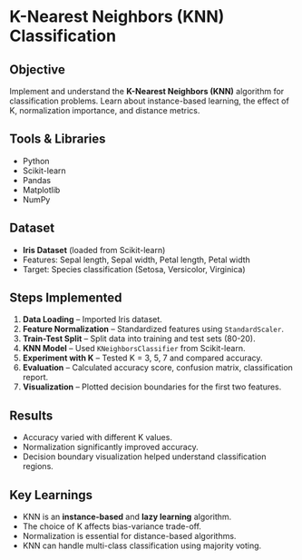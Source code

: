# K-Nearest Neighbors (KNN) Classification  

## Objective  
Implement and understand the **K-Nearest Neighbors (KNN)** algorithm for classification problems. Learn about instance-based learning, the effect of K, normalization importance, and distance metrics.


## Tools & Libraries  
- Python  
- Scikit-learn  
- Pandas  
- Matplotlib  
- NumPy  


## Dataset  
- **Iris Dataset** (loaded from Scikit-learn)  
- Features: Sepal length, Sepal width, Petal length, Petal width  
- Target: Species classification (Setosa, Versicolor, Virginica)  


## Steps Implemented  

1. **Data Loading** – Imported Iris dataset.  
2. **Feature Normalization** – Standardized features using `StandardScaler`.  
3. **Train-Test Split** – Split data into training and test sets (80-20).  
4. **KNN Model** – Used `KNeighborsClassifier` from Scikit-learn.  
5. **Experiment with K** – Tested K = 3, 5, 7 and compared accuracy.  
6. **Evaluation** – Calculated accuracy score, confusion matrix, classification report.  
7. **Visualization** – Plotted decision boundaries for the first two features.  


## Results  
- Accuracy varied with different K values.  
- Normalization significantly improved accuracy.  
- Decision boundary visualization helped understand classification regions.


## Key Learnings  
- KNN is an **instance-based** and **lazy learning** algorithm.  
- The choice of K affects bias-variance trade-off.  
- Normalization is essential for distance-based algorithms.  
- KNN can handle multi-class classification using majority voting.
